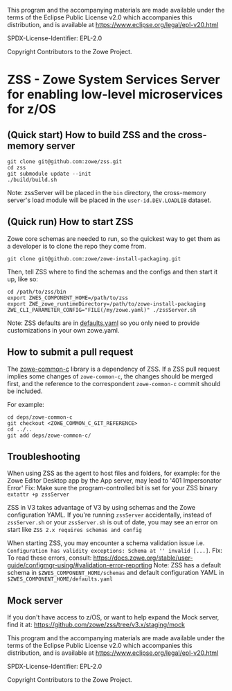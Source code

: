 This program and the accompanying materials are
made available under the terms of the Eclipse Public License v2.0 which accompanies
this distribution, and is available at https://www.eclipse.org/legal/epl-v20.html

SPDX-License-Identifier: EPL-2.0

Copyright Contributors to the Zowe Project.

# ZSS - Zowe System Services Server for enabling low-level microservices for z/OS

## (Quick start) How to build ZSS and the cross-memory server

```
git clone git@github.com:zowe/zss.git
cd zss
git submodule update --init
./build/build.sh
``` 

Note: zssServer will be placed in the `bin` directory, the cross-memory server's load module will be placed 
in the `user-id.DEV.LOADLIB` dataset.

## (Quick run) How to start ZSS

Zowe core schemas are needed to run, so the quickest way to get them as a developer is to clone the repo they come from.

```
git clone git@github.com:zowe/zowe-install-packaging.git
```
Then, tell ZSS where to find the schemas and the configs and then start it up, like so:
```
cd /path/to/zss/bin
export ZWES_COMPONENT_HOME=/path/to/zss
export ZWE_zowe_runtimeDirectory=/path/to/zowe-install-packaging
ZWE_CLI_PARAMETER_CONFIG="FILE(/my/zowe.yaml)" ./zssServer.sh
```

Note: ZSS defaults are in [defaults.yaml](https://github.com/zowe/zss/blob/v3.x/staging/defaults.yaml) so you only need to provide customizations in your own zowe.yaml.

## How to submit a pull request

The [zowe-common-c](https://github.com/zowe/zowe-common-c) library is a dependency of ZSS.
If a ZSS pull request implies some changes of `zowe-common-c`, the changes should be merged
first, and the reference to the correspondent `zowe-common-c` commit should be included.  

For example:

```
cd deps/zowe-common-c
git checkout <ZOWE_COMMON_C_GIT_REFERENCE>
cd ../..
git add deps/zowe-common-c/
```  

## Troubleshooting

When using ZSS as the agent to host files and folders, for example: for the Zowe Editor Desktop app by the App server, may lead to '401 Impersonator Error'
Fix: Make sure the program-controlled bit is set for your ZSS binary `extattr +p zssServer`

ZSS in V3 takes advantage of V3 by using schemas and the Zowe configuration YAML. If you're running `zssServer` accidentally, instead of `zssServer.sh` or your `zssServer.sh` is out of date, you may see an error on start like `ZSS 2.x requires schemas and config`

When starting ZSS, you may encounter a schema validation issue i.e. `Configuration has validity exceptions: Schema at '' invalid [...]`. 
Fix: To read these errors, consult: https://docs.zowe.org/stable/user-guide/configmgr-using/#validation-error-reporting
Note: ZSS has a default schema in `$ZWES_COMPONENT_HOME/schemas` and default configuration YAML in `$ZWES_COMPONENT_HOME/defaults.yaml`

## Mock server

If you don't have access to z/OS, or want to help expand the Mock server, find it at: https://github.com/zowe/zss/tree/v3.x/staging/mock

This program and the accompanying materials are
made available under the terms of the Eclipse Public License v2.0 which accompanies
this distribution, and is available at https://www.eclipse.org/legal/epl-v20.html

SPDX-License-Identifier: EPL-2.0

Copyright Contributors to the Zowe Project.


